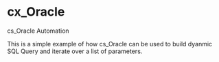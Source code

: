 # cx_Oracle
cs_Oracle Automation

This is a simple example of how cs_Oracle can be used to build dyanmic SQL Query
and iterate over a list of parameters.


